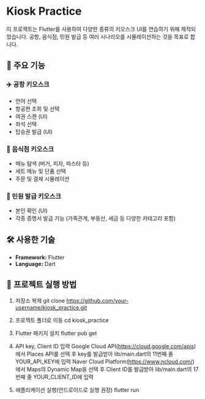 # Kiosk Practice 

이 프로젝트는 Flutter를 사용하여 다양한 종류의 키오스크 UI를 연습하기 위해 제작되었습니다.
공항, 음식점, 민원 발급 등 여러 시나리오를 시뮬레이션하는 것을 목표로 합니다. 

## 🌟 주요 기능

### ✈️ 공항 키오스크
- 언어 선택
- 항공편 조회 및 선택
- 여권 스캔 (UI)
- 좌석 선택
- 탑승권 발급 (UI)

### 🍔 음식점 키오스크
- 메뉴 탐색 (버거, 피자, 파스타 등)
- 세트 메뉴 및 단품 선택
- 주문 및 결제 시뮬레이션

### 📄 민원 발급 키오스크
- 본인 확인 (UI)
- 각종 증명서 발급 기능 (가족관계, 부동산, 세금 등 다양한 카테고리 포함)

## 🛠 사용한 기술
- **Framework:** Flutter
- **Language:** Dart

## 🚀 프로젝트 실행 방법
1. 저장소 복제
  git clone https://github.com/your-username/kiosk_practice.git

2. 프로젝트 폴더로 이동
  cd kiosk_practice

3. Flutter 패키지 설치
  flutter pub get

4. API key, Client ID 입력
  Google Cloud API(https://cloud.google.com/apis)에서 Places API를 선택 후 key를 발급받아 lib/main.dart의 11번째 줄 YOUR_API_KEY에 입력
  Naver Cloud Platform(https://www.ncloud.com/)에서 Maps의 Dynamic Map을 선택 후 Client ID를 발급받아 lib/main.dart의 17번째 줄 YOUR_CLIENT_ID에 입력

6. 애플리케이션 실행(안드로이드로 실행 권장)
  flutter run
